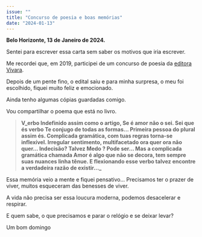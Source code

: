 ```yaml
---
issue: ""
title: "Concurso de poesia e boas memórias"
date: "2024-01-13"
---
```


**Belo Horizonte, 13 de Janeiro de 2024.**

Sentei para escrever essa carta sem saber os motivos que iria escrever.

Me recordei que, em 2019, participei de um concurso de poesia da [editora Vivara](https://vivaraeditora.com.br/).

Depois de um pente fino, o edital saiu e para minha surpresa, o meu foi escolhido, fiquei muito feliz e emocionado.

Ainda tenho algumas cópias guardadas comigo.

Vou compartilhar o poema que está no livro.

> **V_erbo Indefinido assim como o artigo, Se é amor não o sei. Sei que és verbo Te conjugo de todas as formas… Primeira pessoa do plural assim és. Complicada gramática, com tuas regras torna-se inflexível. Irregular sentimento, multifacetado ora quer ora não quer… Indecisão? Talvez Medo ? Pode ser… Mas a complicada gramática chamada Amor é algo que não se decora, tem sempre suas nuances linha tênue. E flexionando esse verbo talvez encontre a verdadeira razão de existir…_**

Essa memória veio a mente e fiquei pensativo... Precisamos ter o prazer de viver, muitos esqueceram das benesses de viver.

A vida não precisa ser essa loucura moderna, podemos desacelerar e respirar.

E quem sabe, o que precisamos e parar o relógio e se deixar levar?

Um bom domingo
